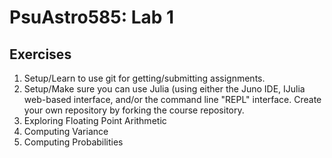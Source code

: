 # PsuAstro585:  Lab 1

## Exercises
1.  Setup/Learn to use git for getting/submitting assignments.
2.  Setup/Make sure you can use Julia (using either the Juno IDE, IJulia web-based interface, and/or the command line "REPL" interface.
Create your own repository by forking the course repository.  
3.  Exploring Floating Point Arithmetic
4.  Computing Variance
5.  Computing Probabilities

